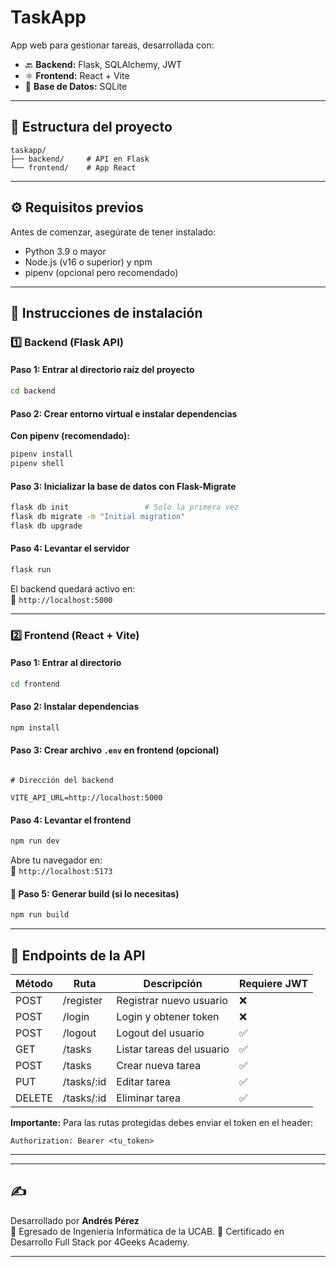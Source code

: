 
# TaskApp 

App web para gestionar tareas, desarrollada con:

- 🔙 **Backend:** Flask, SQLAlchemy, JWT  
- ⚛️ **Frontend:** React + Vite  
- 🐍 **Base de Datos:** SQLite 

---

## 📁 Estructura del proyecto

```
taskapp/
├── backend/     # API en Flask
└── frontend/    # App React
```

---

## ⚙️ Requisitos previos

Antes de comenzar, asegúrate de tener instalado:

- Python 3.9 o mayor 
- Node.js (v16 o superior) y npm  
- pipenv (opcional pero recomendado)

---

## 🚀 Instrucciones de instalación

### 1️⃣ Backend (Flask API)

#### Paso 1: Entrar al directorio raíz del proyecto

```bash
cd backend
```

#### Paso 2: Crear entorno virtual e instalar dependencias

**Con pipenv (recomendado):**

```bash
pipenv install
pipenv shell
```

#### Paso 3: Inicializar la base de datos con Flask-Migrate

```bash
flask db init                 # Solo la primera vez
flask db migrate -m "Initial migration"
flask db upgrade
```

#### Paso 4: Levantar el servidor

```bash
flask run
```

El backend quedará activo en:  
📍 `http://localhost:5000`

---

### 2️⃣ Frontend (React + Vite)

#### Paso 1: Entrar al directorio

```bash
cd frontend
```

#### Paso 2: Instalar dependencias

```bash
npm install
```

#### Paso 3: Crear archivo `.env` en frontend (opcional)

```env

# Dirección del backend

VITE_API_URL=http://localhost:5000
```

#### Paso 4: Levantar el frontend

```bash
npm run dev
```

Abre tu navegador en:  
📍 `http://localhost:5173`

#### 🔹 Paso 5: Generar build (si lo necesitas)

```bash
npm run build
```

---

## 🔐 Endpoints de la API

| Método | Ruta            | Descripción                    | Requiere JWT |
|--------|-----------------|--------------------------------|--------------|
| POST   | /register       | Registrar nuevo usuario        | ❌           |
| POST   | /login          | Login y obtener token          | ❌           |
| POST   | /logout         | Logout del usuario             | ✅           |
| GET    | /tasks          | Listar tareas del usuario      | ✅           |
| POST   | /tasks          | Crear nueva tarea              | ✅           |
| PUT    | /tasks/:id      | Editar tarea                   | ✅           |
| DELETE | /tasks/:id      | Eliminar tarea                 | ✅           |

**Importante:** Para las rutas protegidas debes enviar el token en el header:

```
Authorization: Bearer <tu_token>
```

---

---

## ✍️

Desarrollado por **Andrés Pérez**  
🧠 Egresado de Ingeniería Informática de la UCAB.
🧠 Certificado en Desarrollo Full Stack por 4Geeks Academy.

---


